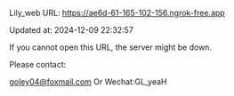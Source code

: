 Lily_web URL: https://ae6d-61-165-102-156.ngrok-free.app

Updated at: 2024-12-09 22:32:57

If you cannot open this URL, the server might be down.

Please contact: 

goley04@foxmail.com Or Wechat:GL_yeaH